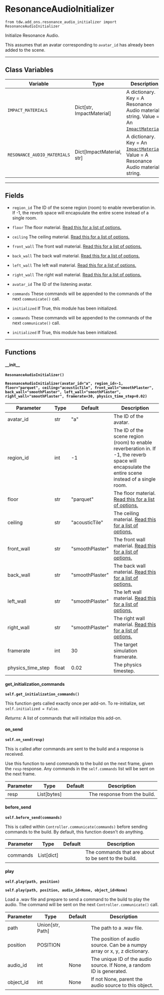 # ResonanceAudioInitializer

`from tdw.add_ons.resonance_audio_initializer import ResonanceAudioInitializer`

Initialize Resonance Audio.

This assumes that an avatar corresponding to `avatar_id` has already been added to the scene.

***

## Class Variables

| Variable | Type | Description | Value |
| --- | --- | --- | --- |
| `IMPACT_MATERIALS` | Dict[str, ImpactMaterial] | A dictionary. Key = A Resonance Audio material string. Value = An [`ImpactMaterial`](../physics_audio/impact_material.md). | `{k: ImpactMaterial[v] for k, v in loads(Path(resource_filename(__name__, "../physics_audio/resonance_audio_materials.json")).read_text()).items()}` |
| `RESONANCE_AUDIO_MATERIALS` | Dict[ImpactMaterial, str] | A dictionary. Key = An [`ImpactMaterial`](../physics_audio/impact_material.md). Value = A Resonance Audio material string. | `{v: k for k, v in IMPACT_MATERIALS.items()}` |

***

## Fields

- `region_id` The ID of the scene region (room) to enable reverberation in. If -1, the reverb space will encapsulate the entire scene instead of a single room.

- `floor` The floor material. [Read this for a list of options.](../../api/command_api.md#set_reverb_space_simple)

- `ceiling` The ceiling material. [Read this for a list of options.](../../api/command_api.md#set_reverb_space_simple)

- `front_wall` The front wall material. [Read this for a list of options.](../../api/command_api.md#set_reverb_space_simple)

- `back_wall` The back wall material. [Read this for a list of options.](../../api/command_api.md#set_reverb_space_simple)

- `left_wall` The left wall material. [Read this for a list of options.](../../api/command_api.md#set_reverb_space_simple)

- `right_wall` The right wall material. [Read this for a list of options.](../../api/command_api.md#set_reverb_space_simple)

- `avatar_id` The ID of the listening avatar.

- `commands` These commands will be appended to the commands of the next `communicate()` call.

- `initialized` If True, this module has been initialized.

- `commands` These commands will be appended to the commands of the next `communicate()` call.

- `initialized` If True, this module has been initialized.

***

## Functions

#### \_\_init\_\_

**`ResonanceAudioInitializer()`**

**`ResonanceAudioInitializer(avatar_id="a", region_id=-1, floor="parquet", ceiling="acousticTile", front_wall="smoothPlaster", back_wall="smoothPlaster", left_wall="smoothPlaster", right_wall="smoothPlaster", framerate=30, physics_time_step=0.02)`**

| Parameter | Type | Default | Description |
| --- | --- | --- | --- |
| avatar_id |  str  | "a" | The ID of the avatar. |
| region_id |  int  | -1 | The ID of the scene region (room) to enable reverberation in. If -1, the reverb space will encapsulate the entire scene instead of a single room. |
| floor |  str  | "parquet" | The floor material. [Read this for a list of options.](../../api/command_api.md#set_reverb_space_simple) |
| ceiling |  str  | "acousticTile" | The ceiling material. [Read this for a list of options.](../../api/command_api.md#set_reverb_space_simple) |
| front_wall |  str  | "smoothPlaster" | The front wall material. [Read this for a list of options.](../../api/command_api.md#set_reverb_space_simple) |
| back_wall |  str  | "smoothPlaster" | The back wall material. [Read this for a list of options.](../../api/command_api.md#set_reverb_space_simple) |
| left_wall |  str  | "smoothPlaster" | The left wall material. [Read this for a list of options.](../../api/command_api.md#set_reverb_space_simple) |
| right_wall |  str  | "smoothPlaster" | The right wall material. [Read this for a list of options.](../../api/command_api.md#set_reverb_space_simple) |
| framerate |  int  | 30 | The target simulation framerate. |
| physics_time_step |  float  | 0.02 | The physics timestep. |

#### get_initialization_commands

**`self.get_initialization_commands()`**

This function gets called exactly once per add-on. To re-initialize, set `self.initialized = False`.

_Returns:_  A list of commands that will initialize this add-on.

#### on_send

**`self.on_send(resp)`**

This is called after commands are sent to the build and a response is received.

Use this function to send commands to the build on the next frame, given the `resp` response.
Any commands in the `self.commands` list will be sent on the next frame.

| Parameter | Type | Default | Description |
| --- | --- | --- | --- |
| resp |  List[bytes] |  | The response from the build. |

#### before_send

**`self.before_send(commands)`**

This is called within `Controller.communicate(commands)` before sending commands to the build. By default, this function doesn't do anything.

| Parameter | Type | Default | Description |
| --- | --- | --- | --- |
| commands |  List[dict] |  | The commands that are about to be sent to the build. |

#### play

**`self.play(path, position)`**

**`self.play(path, position, audio_id=None, object_id=None)`**

Load a .wav file and prepare to send a command to the build to play the audio.
The command will be sent on the next `Controller.communicate()` call.

| Parameter | Type | Default | Description |
| --- | --- | --- | --- |
| path |  Union[str, Path] |  | The path to a .wav file. |
| position |  POSITION |  | The position of audio source. Can be a numpy array or x, y, z dictionary. |
| audio_id |  int  | None | The unique ID of the audio source. If None, a random ID is generated. |
| object_id |  int  | None | If not None, parent the audio source to this object. |